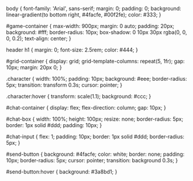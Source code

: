 body {
    font-family: 'Arial', sans-serif;
    margin: 0;
    padding: 0;
    background: linear-gradient(to bottom right, #4facfe, #00f2fe);
    color: #333;
}

#game-container {
    max-width: 900px;
    margin: 0 auto;
    padding: 20px;
    background: #fff;
    border-radius: 10px;
    box-shadow: 0 10px 30px rgba(0, 0, 0, 0.2);
    text-align: center;
}

header h1 {
    margin: 0;
    font-size: 2.5rem;
    color: #444;
}

#grid-container {
    display: grid;
    grid-template-columns: repeat(5, 1fr);
    gap: 10px;
    margin: 20px 0;
}

.character {
    width: 100%;
    padding: 10px;
    background: #eee;
    border-radius: 5px;
    transition: transform 0.3s;
    cursor: pointer;
}

.character:hover {
    transform: scale(1.1);
    background: #ccc;
}

#chat-container {
    display: flex;
    flex-direction: column;
    gap: 10px;
}

#chat-box {
    width: 100%;
    height: 100px;
    resize: none;
    border-radius: 5px;
    border: 1px solid #ddd;
    padding: 10px;
}

#chat-input {
    flex: 1;
    padding: 10px;
    border: 1px solid #ddd;
    border-radius: 5px;
}

#send-button {
    background: #4facfe;
    color: white;
    border: none;
    padding: 10px;
    border-radius: 5px;
    cursor: pointer;
    transition: background 0.3s;
}

#send-button:hover {
    background: #3a8bd1;
}
